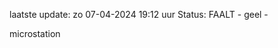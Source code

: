 laatste update: 
zo 07-04-2024 19:12   uur 
Status: FAALT - geel - 
<div class="service Y">microstation</div>